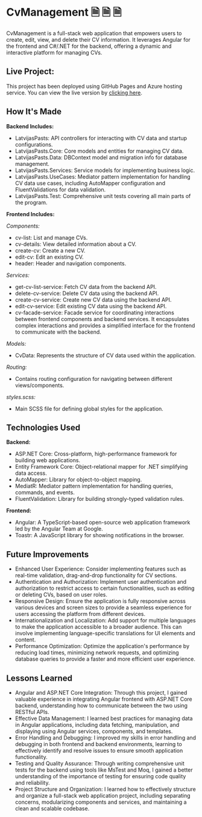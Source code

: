 # CvManagement 🗎 🗎 🗎

CvManagement is a full-stack web application that empowers users to create, edit, view, and delete their CV information. 
It leverages Angular for the frontend and C#/.NET for the backend, offering a dynamic and interactive platform for managing CVs.

## Live Project:

This project has been deployed using GitHub Pages and Azure hosting service. You can view the live version by [clicking here](https://glebgrigorjev.github.io/CvManagement/).

## How It's Made
**Backend Includes:**

- LatvijasPasts: API controllers for interacting with CV data and startup configurations.
- LatvijasPasts.Core: Core models and entities for managing CV data.
- LatvijasPasts.Data: DBContext model and migration info for database management.
- LatvijasPasts.Services: Service models for implementing business logic.
- LatvijasPasts.UseCases: Mediator pattern implementation for handling CV data use cases, including AutoMapper configuration and FluentValidations for data validation.
- LatvijasPasts.Test: Comprehensive unit tests covering all main parts of the program.

**Frontend Includes:**

*Components:*
- cv-list: List and manage CVs.
- cv-details: View detailed information about a CV.
- create-cv: Create a new CV.
- edit-cv: Edit an existing CV.
- header: Header and navigation components.

*Services:*
- get-cv-list-service: Fetch CV data from the backend API.
- delete-cv-service: Delete CV data using the backend API.
- create-cv-service: Create new CV data using the backend API.
- edit-cv-service: Edit existing CV data using the backend API.
- cv-facade-service: Facade service for coordinating interactions between frontend components and backend services.
It encapsulates complex interactions and provides a simplified interface for the frontend to communicate with the backend.
  
*Models:*
- CvData: Represents the structure of CV data used within the application.
  
*Routing:*
- Contains routing configuration for navigating between different views/components.
  
*styles.scss:*
- Main SCSS file for defining global styles for the application.

## Technologies Used

**Backend:**

- ASP.NET Core: Cross-platform, high-performance framework for building web applications.
- Entity Framework Core: Object-relational mapper for .NET simplifying data access.
- AutoMapper: Library for object-to-object mapping.
- MediatR: Mediator pattern implementation for handling queries, commands, and events.
- FluentValidation: Library for building strongly-typed validation rules.

**Frontend:**

- Angular: A TypeScript-based open-source web application framework led by the Angular Team at Google.
- Toastr: A JavaScript library for showing notifications in the browser.

## Future Improvements

- Enhanced User Experience: Consider implementing features such as real-time validation, drag-and-drop functionality for CV sections.
- Authentication and Authorization: Implement user authentication and authorization to restrict access to certain functionalities, such as editing or deleting CVs, based on user roles.
- Responsive Design: Ensure the application is fully responsive across various devices and screen sizes to provide a seamless experience for users accessing the platform from different devices.
- Internationalization and Localization: Add support for multiple languages to make the application accessible to a broader audience. This can involve implementing language-specific translations for UI elements and content.
- Performance Optimization: Optimize the application's performance by reducing load times, minimizing network requests, and optimizing database queries to provide a faster and more efficient user experience.

## Lessons Learned

- Angular and ASP.NET Core Integration: Through this project, I gained valuable experience in integrating Angular frontend with ASP.NET Core backend, understanding how to communicate between the two using RESTful APIs.
- Effective Data Management: I learned best practices for managing data in Angular applications, including data fetching, manipulation, and displaying using Angular services, components, and templates.
- Error Handling and Debugging: I improved my skills in error handling and debugging in both frontend and backend environments, learning to effectively identify and resolve issues to ensure smooth application functionality.
- Testing and Quality Assurance: Through writing comprehensive unit tests for the backend using tools like MsTest and Moq, I gained a better understanding of the importance of testing for ensuring code quality and reliability.
- Project Structure and Organization: I learned how to effectively structure and organize a full-stack web application project, including separating concerns, modularizing components and services, and maintaining a clean and scalable codebase.
